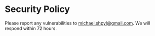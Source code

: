 # Security Policy

Please report any vulnerabilities to michael.shpyl@gmail.com.
We will respond within 72 hours.
